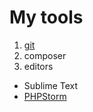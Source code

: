 # My tools

1. [git](git/readme.md)
2. composer
3. editors
 * Sublime Text
 * [PHPStorm](editors/phpstorm.md)

